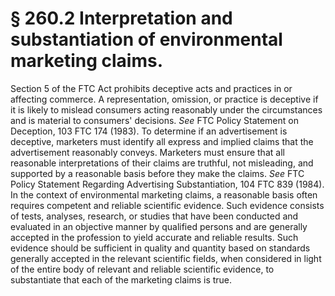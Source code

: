 # § 260.2   Interpretation and substantiation of environmental marketing claims.

Section 5 of the FTC Act prohibits deceptive acts and practices in or affecting commerce. A representation, omission, or practice is deceptive if it is likely to mislead consumers acting reasonably under the circumstances and is material to consumers' decisions. *See* FTC Policy Statement on Deception, 103 FTC 174 (1983). To determine if an advertisement is deceptive, marketers must identify all express and implied claims that the advertisement reasonably conveys. Marketers must ensure that all reasonable interpretations of their claims are truthful, not misleading, and supported by a reasonable basis before they make the claims. *See* FTC Policy Statement Regarding Advertising Substantiation, 104 FTC 839 (1984). In the context of environmental marketing claims, a reasonable basis often requires competent and reliable scientific evidence. Such evidence consists of tests, analyses, research, or studies that have been conducted and evaluated in an objective manner by qualified persons and are generally accepted in the profession to yield accurate and reliable results. Such evidence should be sufficient in quality and quantity based on standards generally accepted in the relevant scientific fields, when considered in light of the entire body of relevant and reliable scientific evidence, to substantiate that each of the marketing claims is true.




